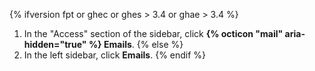 {% ifversion fpt or ghec or ghes > 3.4 or ghae > 3.4 %}
1. In the "Access" section of the sidebar, click **{% octicon "mail" aria-hidden="true" %} Emails**.
{% else %}
1. In the left sidebar, click **Emails**.
{% endif %}
